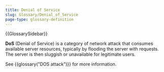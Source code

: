 ```yaml
---
title: Denial of Service
slug: Glossary/Denial_of_Service
page-type: glossary-definition
---
```


{{GlossarySidebar}}

**DoS** (Denial of Service) is a category of network attack that consumes available server resources, typically by flooding the server with requests. The server is then sluggish or unavailable for legitimate users.

See {{glossary("DOS attack")}} for more information.
